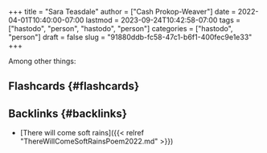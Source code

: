 +++
title = "Sara Teasdale"
author = ["Cash Prokop-Weaver"]
date = 2022-04-01T10:40:00-07:00
lastmod = 2023-09-24T10:42:58-07:00
tags = ["hastodo", "person", "hastodo", "person"]
categories = ["hastodo", "person"]
draft = false
slug = "91880ddb-fc58-47c1-b6f1-400fec9e1e33"
+++

Among other things:


## Flashcards {#flashcards}


## Backlinks {#backlinks}

-   [There will come soft rains]({{< relref "ThereWillComeSoftRainsPoem2022.md" >}})

